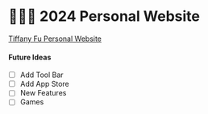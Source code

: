 # 👩🏻‍💻 2024 Personal Website

<a href="https://tiffanyfu.me" target="_blank"> Tiffany Fu Personal Website </a> <br>

#### Future Ideas
- [ ] Add Tool Bar
- [ ] Add App Store
- [ ] New Features
- [ ] Games
